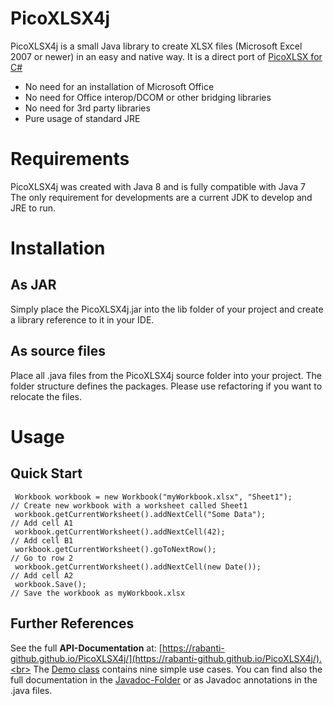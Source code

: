 # PicoXLSX4j
PicoXLSX4j is a small Java library to create XLSX files (Microsoft Excel 2007 or newer) in an easy and native way. It is a direct port of [PicoXLSX for C#](https://github.com/rabanti-github/PicoXLSX)

* No need for an installation of Microsoft Office
* No need for Office interop/DCOM or other bridging libraries
* No need for 3rd party libraries
* Pure usage of standard JRE

# Requirements
PicoXLSX4j was created with Java 8 and is fully compatible with Java 7<br>
The only requirement for developments are a current JDK to develop and JRE to run.

# Installation
## As JAR
Simply place the PicoXLSX4j.jar into the lib folder of your project and create a library reference to it in your IDE.
## As source files
Place all .java files from the PicoXLSX4j source folder into your project. The folder structure defines the packages. Please use refactoring if you want to relocate the files.

# Usage
## Quick Start
```
 Workbook workbook = new Workbook("myWorkbook.xlsx", "Sheet1");       // Create new workbook with a worksheet called Sheet1
 workbook.getCurrentWorksheet().addNextCell("Some Data");             // Add cell A1
 workbook.getCurrentWorksheet().addNextCell(42);                      // Add cell B1
 workbook.getCurrentWorksheet().goToNextRow();                        // Go to row 2
 workbook.getCurrentWorksheet().addNextCell(new Date());              // Add cell A2
 workbook.Save();                                                     // Save the workbook as myWorkbook.xlsx
```

## Further References
See the full <b>API-Documentation</b> at: [https://rabanti-github.github.io/PicoXLSX4j/](https://rabanti-github.github.io/PicoXLSX4j/).<br>
The [Demo class](https://github.com/rabanti-github/PicoXLSX4j/blob/master/src/picoxlsx4j/demo/PicoXLSX4j.java) contains nine simple use cases. You can find also the full documentation in the [Javadoc-Folder](https://github.com/rabanti-github/PicoXLSX4j/tree/master/dist/javadoc) or as Javadoc annotations in the .java files.<br>
